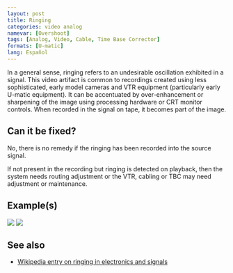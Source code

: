 ```yaml
---
layout: post
title: Ringing
categories: video analog
namevar: [Overshoot]
tags: [Analog, Video, Cable, Time Base Corrector]
formats: [U-matic]
lang: Español
---
```


In a general sense, ringing refers to an undesirable oscillation exhibited in a signal. This video artifact is common to recordings created using less sophisticated, early model cameras and VTR equipment (particularly early U-matic equipment). It can be accentuated by over-enhancement or sharpening of the image using processing hardware or CRT monitor controls. When recorded in the signal on tape, it becomes part of the image.

## Can it be fixed?

No, there is no remedy if the ringing has been recorded into the source signal.

If not present in the recording but ringing is detected on playback, then the system needs routing adjustment or the VTR, cabling or TBC may need adjustment or maintenance.

## Example(s)

<img src="{{ site.baseurl }}/images/Ringing1_Flat.jpg">
<img src="{{ site.baseurl }}/images/Ringing2_Flat.jpg">

## See also

* [Wikipedia entry on ringing in electronics and signals](http://en.wikipedia.org/wiki/Ringing_(signal))

